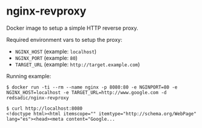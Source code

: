 # nginx-revproxy
Docker image to setup a simple HTTP reverse proxy.

Required environment vars to setup the proxy:
+ `NGINX_HOST` (example: `localhost`)
+ `NGINX_PORT` (example: `80`)
+ `TARGET_URL` (example: `http://target.example.com`)

Running example:
```
$ docker run -ti --rm --name nginx -p 8080:80 -e NGINPORT=80 -e NGINX_HOST=localhost -e TARGET_URL=http://www.google.com -d redsadic/nginx-revproxy

$ curl http://localhost:8080
<!doctype html><html itemscope="" itemtype="http://schema.org/WebPage" lang="es"><head><meta content="Google...
```
